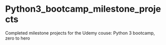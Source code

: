 # Python3_bootcamp_milestone_projects
Completed milestone projects for the Udemy couse: Python 3 bootcamp, zero to hero

